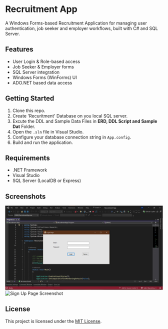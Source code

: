 # Recruitment App

A Windows Forms-based Recruitment Application for managing user authentication, job seeker and employer workflows, built with C# and SQL Server.

## Features
- User Login & Role-based access
- Job Seeker & Employer forms
- SQL Server integration
- Windows Forms (WinForms) UI
- ADO.NET based data access

## Getting Started
1. Clone this repo.
2. Create 'Recuritment' Database on you local SQL server.
3. Excute the DDL and Sample Data Files in **ERD, DDL Script and Sample Dat** Folder.
4. Open the `.sln` file in Visual Studio.
5. Configure your database connection string in `App.config`.
6. Build and run the application.

## Requirements
- .NET Framework
- Visual Studio
- SQL Server (LocalDB or Express)

## Screenshots
![Login Page Screenshot](Online%20Recruitment%20Application/App%20Screens/Login.jpg)
![Sign Up Page Screenshot](Online%20Recruitment%20Application/App%20Screens/Signup.jpg)


## License
This project is licensed under the [MIT License](LICENSE).
